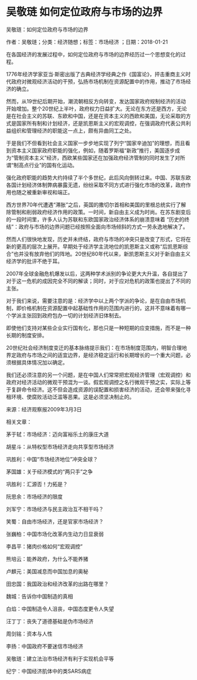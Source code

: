# 吴敬琏  如何定位政府与市场的边界    
    
吴敬琏：如何定位政府与市场的边界    
作者：吴敬琏；分类：经济随想；标签：市场经济 ；日期：2018-01-21    
在各国经济的发展过程中，如何定位政府与市场的边界经历过一个思想变化的过程。    
1776年经济学家亚当·斯密出版了古典经济学经典之作《国富论》，抨击重商主义时代政府对微观经济活动的干预，弘扬市场机制在资源配置中的作用，推动了市场经济的确立。    
然而，从19世纪后期开始，潮流朝相反方向转变，发达国家政府规制经济的活动开始增加。整个20世纪上半叶，政府权力日益扩大。无论在东方还是西方，无论是在社会主义的苏联、东欧和中国，还是在资本主义的西欧和美国，无论采取的方式是国家所有制和计划经济，还是凯恩斯主义的宏观调控，在强调政府代表公共利益组织和管理经济的职能这一点上，颇有异曲同工之处。    
于是我们不但看到社会主义国家一步步地实现了列宁“国家辛迪加”的理想，而且看到资本主义国家政府职能的强化，例如，随着罗斯福“新政”推行，美国逐步成为“管制资本主义”经济，西欧某些国家还在加强政府经济管制的同时发生了对所谓“制高点行业”的国有化运动。    
强化政府职能的趋势大约持续了半个多世纪，此后风向倒转过来。中国、苏联东欧各国计划经济体制弊病暴露无遗，纷纷采取不同方式进行强化市场的改革，政府作用也随之被重新审视和端正。    
西方世界70年代遭遇“滞胀”之后，英国的撒切尔首相和美国的里根总统实行了解除管制和削弱政府经济作用的政策。一时间，新自由主义成为时尚。在苏东剧变后的一段时间里，许多人认为苏联和东欧国家政治经济体系的崩溃意味着 “历史的终结”：政府与市场的边界问题已经按照全面向市场倾斜的方式一劳永逸地解决了。    
然而人们很快地发现，历史并未终结，政府与市场的冲突只是改变了形式，它将在新的更高的层次上展开。早期处于经济学主流地位的凯恩斯主义或称“后凯恩斯综合”也并没有放弃他们的阵地。20世纪80年代以来，新凯恩斯主义对于新自由主义经济学的批评不绝于耳。    
2007年全球金融危机爆发以后，这两种学术派别的争论更大大升温，各自提出了对于这一危机的成因完全不同的解读；同时，对于应对危机的政策也提出了不同的主张。    
对于我们来说，需要注意的是：经济学中以上两个学派的争论，是在自由市场机制，即价格机制在资源配置中起基础性作用的范围内进行的，这并不意味着有哪一个学派主张回到政府包办一切的计划经济旧体制去。    
即使他们支持对某些企业实行国有化，那也只是一种短期的应变措施，而不是一种长期的制度安排。    
20世纪社会经济制度变迁的基本脉络提示我们：在市场制度范围内，明智合理地界定政府与市场之间的适宜边界，是经济稳定运行和长期增长的一个重大问题，必须根据具体情况加以确定。    
我们还必须注意的另一个问题，是在中国人们常常把宏观经济管理（宏观调控）和政府对经济活动的微观干预混为一谈。假宏观调控之名行微观干预之实，实际上等于复辟命令经济。这不但会造成资源的误配置和损害经济的活动，还会带来强化寻租环境、使腐败活动泛滥等恶果。这是必须坚决制止的。    
来源：经济观察报2009年3月3日    
    
相关文章：    
茅于轼：市场经济：迈向富裕乐土的康庄大道    
胡星斗：从特权型市场经济走向共享型市场经济    
巩胜利：中国“市场经济地位”冲突全球？    
茅国雄：关于经济模式的“两只手”之争    
巩胜利：汇源否！力拓是？    
阮思余：市场经济的限度    
刘军宁：市场经济与民主政治互不相干吗？    
笑蜀：自由市场经济，还是官家市场经济？    
张巍柏：中国市场化改革内生动力日显衰弱    
李昌平：猪肉价格如何“宏观调控”    
熊培云：能养政府，为什么不能养猪    
卢麒元：美国减息而中国加息的奥秘    
田忠国：我国政治和经济改革的出路在哪里？    
魏城：告诉你中国制造的真相    
白焰：中国制造令人沮丧，中国态度更令人失望    
汪丁丁：丧失了道德基础是伪市场经济    
周剑铭：资本与人性    
李扬：中国政府不要迷信市场经济    
吴敬琏：建立法治市场经济有利于实现机会平等    
纪宁：中国经济肌体中的类SARS病症